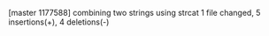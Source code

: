 [master 1177588] combining two strings using strcat
 1 file changed, 5 insertions(+), 4 deletions(-)
